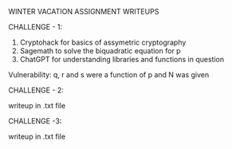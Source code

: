 WINTER VACATION ASSIGNMENT WRITEUPS

CHALLENGE - 1:
1) Cryptohack for basics of assymetric cryptography
2) Sagemath to solve the biquadratic equation for p
3) ChatGPT for understanding libraries and functions in question

Vulnerability: q, r and s were a function of p and N was given

CHALLENGE - 2: 

writeup in .txt file

CHALLENGE -3:

writeup in .txt file
